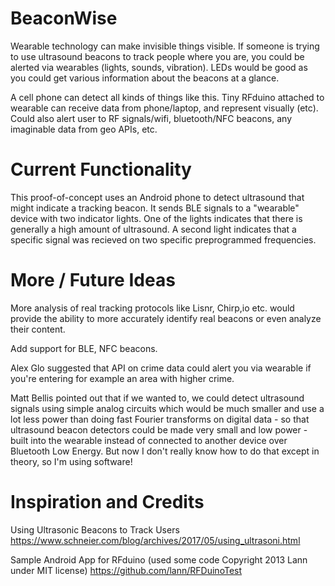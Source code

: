 BeaconWise
==========

Wearable technology can make invisible things visible. If someone is trying to use ultrasound
beacons to track people where you are, you could be alerted via wearables (lights, sounds,
vibration). LEDs would be good as you could get various information about the beacons at a
glance.

A cell phone can detect all kinds of things like this. Tiny RFduino attached to wearable can
receive data from phone/laptop, and represent visually (etc). Could also alert user to RF
signals/wifi, bluetooth/NFC beacons, any imaginable data from geo APIs, etc.


Current Functionality
=====================
This proof-of-concept uses an Android phone to detect ultrasound
that might indicate a tracking beacon. It sends BLE signals to 
a "wearable" device with two indicator lights. One of the lights
indicates that there is generally a high amount of ultrasound.
A second light indicates that a specific signal was recieved on
two specific preprogrammed frequencies.

More / Future Ideas
===================

More analysis of real tracking protocols like Lisnr, Chirp,io etc.
would provide the ability to more accurately identify real beacons
or even analyze their content.

Add support for BLE, NFC beacons.

Alex Glo suggested that API on crime data could alert you via wearable if you're entering for example an area
with higher crime.

Matt Bellis pointed out that if we wanted to, we could detect ultrasound signals using simple
analog circuits which would be much smaller and use a lot less power than doing fast Fourier
transforms on digital data - so that ultrasound beacon detectors could be made very small and low
power - built into the wearable instead of connected to another device over Bluetooth Low Energy.
But now I don't really know how to do that except in theory, so I'm using software!

Inspiration and Credits
=======================

Using Ultrasonic Beacons to Track Users
https://www.schneier.com/blog/archives/2017/05/using_ultrasoni.html

Sample Android App for RFduino (used some code Copyright 2013 Lann under MIT license)
https://github.com/lann/RFDuinoTest
